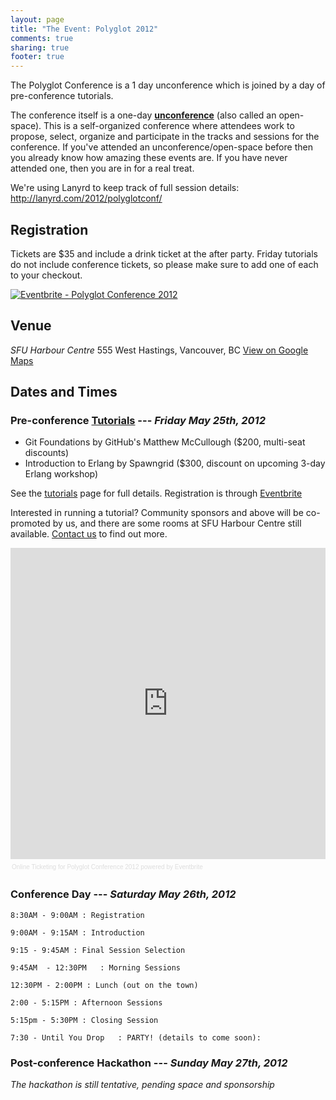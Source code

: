 ```yaml
---
layout: page
title: "The Event: Polyglot 2012"
comments: true
sharing: true
footer: true
---
```


The Polyglot Conference is a 1 day unconference which is joined by a day of
pre-conference tutorials.

The conference itself is a one-day [__unconference__][unconference] (also called
an open-space). This is a self-organized conference where attendees work to
propose, select, organize and participate in the tracks and sessions for the
conference.  If you've attended an unconference/open-space before then you
already know how amazing these events are. If you have never attended one, then
you are in for a real treat.

We're using Lanyrd to keep track of full session details: http://lanyrd.com/2012/polyglotconf/

## Registration

Tickets are $35 and include a drink ticket at the after party. Friday tutorials do not include conference tickets, so please make sure to add one of each to your checkout.

<a href="http://www.eventbrite.com/event/3026740061?ref=ebtnebregn" target="_blank"><img src="http://www.eventbrite.com/custombutton?eid=3026740061" alt="Eventbrite - Polyglot Conference 2012" /></a>

## Venue

*SFU Harbour Centre*
555 West Hastings, Vancouver, BC
[View on Google Maps](http://maps.google.com/maps?q=49.2845122175,-123.112257549+(SFU%20Harbour%20Centre))

## Dates and Times

### Pre-conference [Tutorials](/tutorials) --- _Friday May 25th, 2012_

* Git Foundations by GitHub's Matthew McCullough ($200, multi-seat discounts)
* Introduction to Erlang by Spawngrid ($300, discount on upcoming 3-day Erlang workshop)

See the [tutorials](/tutorials) page for full details. Registration is through [Eventbrite](https://polyglotconf2012.eventbrite.com/)

Interested in running a tutorial? Community sponsors and above will be co-promoted by us, and there are some rooms at SFU Harbour Centre still available. [Contact us](https://www.eventbrite.com/contact-organizer?eid=3026740061) to find out more.

<div style="width:100%; text-align:left;" ><iframe  src="http://www.eventbrite.com/tickets-external?eid=3026740061&ref=etckt" frameborder="0" height="498" width="100%" vspace="0" hspace="0" marginheight="5" marginwidth="5" scrolling="auto" allowtransparency="true"></iframe><div style="font-family:Helvetica, Arial; font-size:10px; padding:5px 0 5px; margin:2px; width:100%; text-align:left;" ><a style="color:#ddd; text-decoration:none;" target="_blank" href="http://www.eventbrite.com/r/etckt" >Online Ticketing</a><span style="color:#ddd;" > for </span><a style="color:#ddd; text-decoration:none;" target="_blank" href="http://polyglotconf2012.eventbrite.com?ref=etckt" >Polyglot Conference 2012</a><span style="color:#ddd;" > powered by </span><a style="color:#ddd; text-decoration:none;" target="_blank" href="http://www.eventbrite.com?ref=etckt" >Eventbrite</a></div></div>

### Conference Day --- _Saturday May 26th, 2012_

    8:30AM - 9:00AM : Registration

    9:00AM - 9:15AM : Introduction

    9:15 - 9:45AM : Final Session Selection

    9:45AM  - 12:30PM   : Morning Sessions

    12:30PM - 2:00PM : Lunch (out on the town)

    2:00 - 5:15PM : Afternoon Sessions
    
    5:15pm - 5:30PM : Closing Session

    7:30 - Until You Drop   : PARTY! (details to come soon): 

### Post-conference Hackathon --- _Sunday May 27th, 2012_

_The hackathon is still tentative, pending space and sponsorship_

[unconference]: http://en.wikipedia.org/wiki/Unconference
